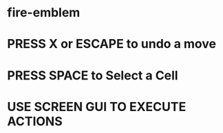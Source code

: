 # fire-emblem

PRESS X or ESCAPE to undo a move
===
PRESS SPACE to Select a Cell
===
USE SCREEN GUI TO EXECUTE ACTIONS
===

